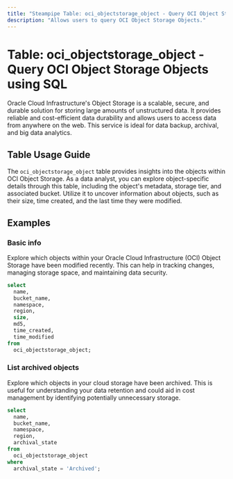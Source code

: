 ```yaml
---
title: "Steampipe Table: oci_objectstorage_object - Query OCI Object Storage Objects using SQL"
description: "Allows users to query OCI Object Storage Objects."
---
```


# Table: oci_objectstorage_object - Query OCI Object Storage Objects using SQL

Oracle Cloud Infrastructure's Object Storage is a scalable, secure, and durable solution for storing large amounts of unstructured data. It provides reliable and cost-efficient data durability and allows users to access data from anywhere on the web. This service is ideal for data backup, archival, and big data analytics.

## Table Usage Guide

The `oci_objectstorage_object` table provides insights into the objects within OCI Object Storage. As a data analyst, you can explore object-specific details through this table, including the object's metadata, storage tier, and associated bucket. Utilize it to uncover information about objects, such as their size, time created, and the last time they were modified.

## Examples

### Basic info
Explore which objects within your Oracle Cloud Infrastructure (OCI) Object Storage have been modified recently. This can help in tracking changes, managing storage space, and maintaining data security.

```sql
select
  name,
  bucket_name,
  namespace,
  region,
  size,
  md5,
  time_created,
  time_modified
from
  oci_objectstorage_object;
```


### List archived objects
Explore which objects in your cloud storage have been archived. This is useful for understanding your data retention and could aid in cost management by identifying potentially unnecessary storage.

```sql
select
  name,
  bucket_name,
  namespace,
  region,
  archival_state
from
  oci_objectstorage_object
where
  archival_state = 'Archived';
```